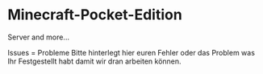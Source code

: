 # Minecraft-Pocket-Edition
Server and more...

Issues = Probleme
Bitte hinterlegt hier euren Fehler oder das Problem
was Ihr Festgestellt habt damit wir dran arbeiten können.
